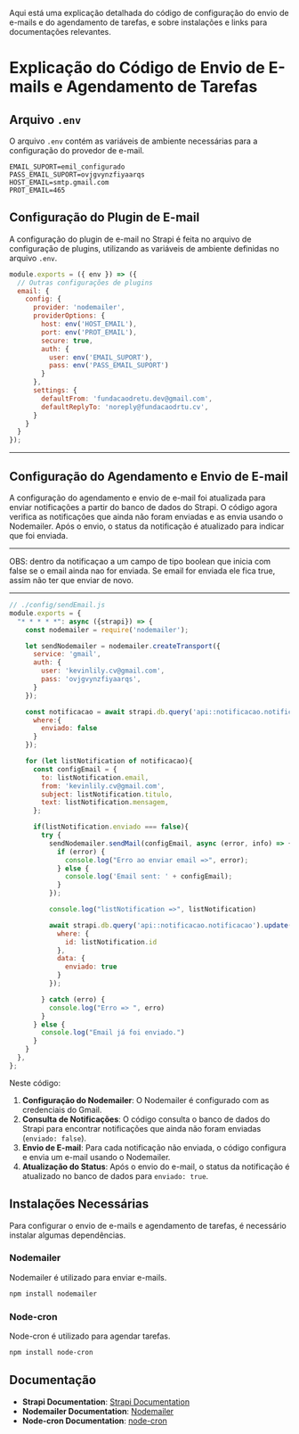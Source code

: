 Aqui está uma explicação detalhada do código de configuração do envio de e-mails e do agendamento de tarefas, e sobre instalações e links para documentações relevantes.


# Explicação do Código de Envio de E-mails e Agendamento de Tarefas

## Arquivo `.env`

O arquivo `.env` contém as variáveis de ambiente necessárias para a configuração do provedor de e-mail.

```plaintext
EMAIL_SUPORT=emil_configurado
PASS_EMAIL_SUPORT=ovjgvynzfiyaarqs
HOST_EMAIL=smtp.gmail.com
PROT_EMAIL=465
```

## Configuração do Plugin de E-mail

A configuração do plugin de e-mail no Strapi é feita no arquivo de configuração de plugins, utilizando as variáveis de ambiente definidas no arquivo `.env`.

```javascript
module.exports = ({ env }) => ({
  // Outras configurações de plugins
  email: {
    config: {
      provider: 'nodemailer',
      providerOptions: {
        host: env('HOST_EMAIL'),
        port: env('PROT_EMAIL'),
        secure: true,
        auth: {
          user: env('EMAIL_SUPORT'),
          pass: env('PASS_EMAIL_SUPORT')
        }
      },
      settings: {
        defaultFrom: 'fundacaodretu.dev@gmail.com',
        defaultReplyTo: 'noreply@fundacaodrtu.cv',
      }
    }
  }
});
```

---

## Configuração do Agendamento e Envio de E-mail

A configuração do agendamento e envio de e-mail foi atualizada para enviar notificações a partir do banco de dados do Strapi. O código agora verifica as notificações que ainda não foram enviadas e as envia usando o Nodemailer. Após o envio, o status da notificação é atualizado para indicar que foi enviada.

---

OBS: dentro da notificaçao a um campo de tipo boolean que inicia com false se o email ainda nao for enviada.
Se email for enviada ele fica true, assim não ter que enviar de novo.

---

```javascript
// ./config/sendEmail.js
module.exports = {
  "* * * * *": async ({strapi}) => {
    const nodemailer = require('nodemailer');

    let sendNodemailer = nodemailer.createTransport({
      service: 'gmail',
      auth: {
        user: 'kevinlily.cv@gmail.com',
        pass: 'ovjgvynzfiyaarqs',
      }
    });

    const notificacao = await strapi.db.query('api::notificacao.notificacao').findMany({
      where:{
        enviado: false
      }
    });

    for (let listNotification of notificacao){
      const configEmail = {
        to: listNotification.email,
        from: 'kevinlily.cv@gmail.com',
        subject: listNotification.titulo,
        text: listNotification.mensagem,
      };

      if(listNotification.enviado === false){
        try {
          sendNodemailer.sendMail(configEmail, async (error, info) => {
            if (error) {
              console.log("Erro ao enviar email =>", error);
            } else {
              console.log('Email sent: ' + configEmail);
            }
          });

          console.log("listNotification =>", listNotification)

          await strapi.db.query('api::notificacao.notificacao').update({
            where: {
              id: listNotification.id
            },
            data: {
              enviado: true
            }
          });

        } catch (erro) {
          console.log("Erro => ", erro)
        }
      } else {
        console.log("Email já foi enviado.")
      }
    }
  },
};
```

Neste código:

1. **Configuração do Nodemailer**: O Nodemailer é configurado com as credenciais do Gmail.
2. **Consulta de Notificações**: O código consulta o banco de dados do Strapi para encontrar notificações que ainda não foram enviadas (`enviado: false`).
3. **Envio de E-mail**: Para cada notificação não enviada, o código configura e envia um e-mail usando o Nodemailer.
4. **Atualização do Status**: Após o envio do e-mail, o status da notificação é atualizado no banco de dados para `enviado: true`.

## Instalações Necessárias

Para configurar o envio de e-mails e agendamento de tarefas, é necessário instalar algumas dependências.

### Nodemailer

Nodemailer é utilizado para enviar e-mails.

```bash
npm install nodemailer
```

### Node-cron

Node-cron é utilizado para agendar tarefas.

```bash
npm install node-cron
```

## Documentação

- **Strapi Documentation**: [Strapi Documentation](https://docs.strapi.io)
- **Nodemailer Documentation**: [Nodemailer](https://nodemailer.com/about/)
- **Node-cron Documentation**: [node-cron](https://github.com/node-cron/node-cron)
